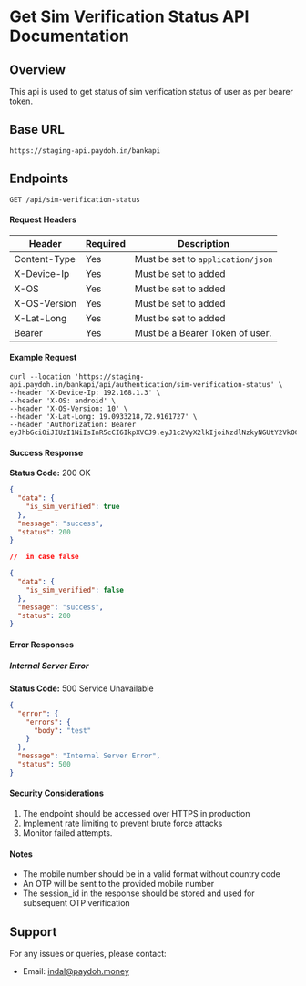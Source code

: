 # Get Sim Verification Status API Documentation

## Overview

This api is used to get status of sim verification status of user as per bearer token.

## Base URL

```
https://staging-api.paydoh.in/bankapi
```

## Endpoints

```
GET /api/sim-verification-status
```

#### Request Headers

| Header       | Required | Description                       |
| ------------ | -------- | --------------------------------- |
| Content-Type | Yes      | Must be set to `application/json` |
| X-Device-Ip  | Yes      | Must be set to added              |
| X-OS         | Yes      | Must be set to added              |
| X-OS-Version | Yes      | Must be set to added              |
| X-Lat-Long   | Yes      | Must be set to added              |
| Bearer       | Yes      | Must be a Bearer Token of user.   |

#### Example Request

```curl
curl --location 'https://staging-api.paydoh.in/bankapi/api/authentication/sim-verification-status' \
--header 'X-Device-Ip: 192.168.1.3' \
--header 'X-OS: android' \
--header 'X-OS-Version: 10' \
--header 'X-Lat-Long: 19.0933218,72.9161727' \
--header 'Authorization: Bearer eyJhbGciOiJIUzI1NiIsInR5cCI6IkpXVCJ9.eyJ1c2VyX2lkIjoiNzdlNzkyNGUtY2VkOC00fGQ1c3poNSs9P0owczpjaGlaLS8kQTloI0BEVFBnUUtsIiwiaXNzIjoicGF5ZG9oLWJhbmsiLCJleHAiOjE3NjE3MTc5Njh9.QIvofLOxCbv3ERP5MSQpA_mQJsOUku6IshGkDaGmiU8'
```

#### Success Response

**Status Code:** 200 OK

```json
{
  "data": {
    "is_sim_verified": true
  },
  "message": "success",
  "status": 200
}

//  in case false

{
  "data": {
    "is_sim_verified": false
  },
  "message": "success",
  "status": 200
}
```

#### Error Responses

##### Internal Server Error

**Status Code:** 500 Service Unavailable

```json
{
  "error": {
    "errors": {
      "body": "test"
    }
  },
  "message": "Internal Server Error",
  "status": 500
}
```

#### Security Considerations

1. The endpoint should be accessed over HTTPS in production
2. Implement rate limiting to prevent brute force attacks
3. Monitor failed attempts.

#### Notes

- The mobile number should be in a valid format without country code
- An OTP will be sent to the provided mobile number
- The session_id in the response should be stored and used for subsequent OTP verification

## Support

For any issues or queries, please contact:

- Email: indal@paydoh.money
